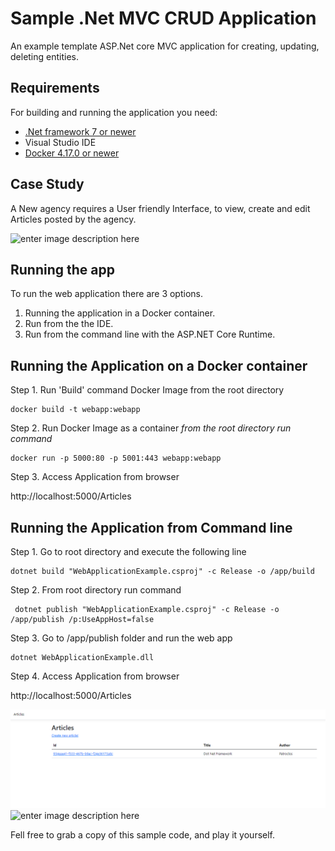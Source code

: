 
# Sample .Net MVC CRUD Application

An example template ASP.Net core MVC application for creating, updating, deleting entities.


## Requirements

For building and running the application you need:

-   [.Net framework 7 or newer](https://dotnet.microsoft.com/en-us/download/dotnet/7.0)
-  Visual Studio IDE
- [Docker 4.17.0 or newer ](https://www.docker.com/products/docker-desktop/)

## Case Study

A New agency requires a User friendly Interface, to view, create and edit Articles posted by the agency.

![enter image description here](images/uml.PNG)

## Running the app

To run the web application there are 3 options. 

 1. Running the application in a Docker container. 
 2. Run from the the IDE.
 3. Run from the command line with the ASP.NET Core Runtime.

## Running the Application on a Docker container

Step 1. Run 'Build' command Docker Image
from the root directory

    docker build -t webapp:webapp

Step 2. Run Docker Image as a container
*from the root directory run command* 

    docker run -p 5000:80 -p 5001:443 webapp:webapp

Step 3. Access Application from browser

http://localhost:5000/Articles

## Running the Application from Command line 

Step 1. Go to root directory and execute the following line

    dotnet build "WebApplicationExample.csproj" -c Release -o /app/build

Step 2. From root directory run command

     dotnet publish "WebApplicationExample.csproj" -c Release -o /app/publish /p:UseAppHost=false
 
Step 3. Go to /app/publish folder and run the web app

    dotnet WebApplicationExample.dll
    
Step 4. Access Application from browser

http://localhost:5000/Articles



![enter image description here](/Images/articles-summary.png)
![enter image description here](/Images/articles-edit.png)



Fell free to grab a copy of this sample code, and play it yourself.
